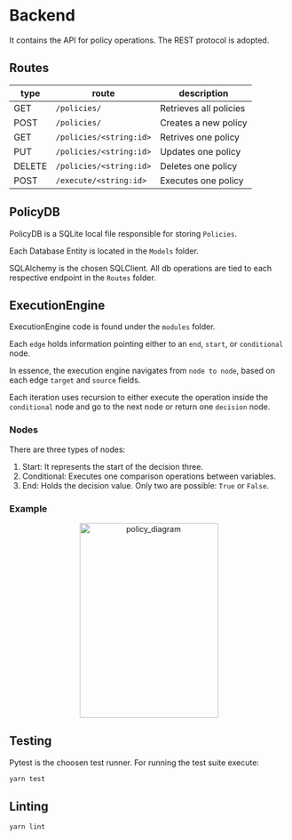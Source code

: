 # Backend

It contains the API for policy operations. The REST protocol is adopted. 

## Routes

| type | route | description |
|---|---|---|
|GET|`/policies/`|Retrieves all policies|
|POST|`/policies/`|Creates a new policy|
|GET|`/policies/<string:id>`|Retrives one policy|
|PUT|`/policies/<string:id>`|Updates one policy|
|DELETE|`/policies/<string:id>`|Deletes one policy|
|POST|`/execute/<string:id>`|Executes one policy|


## PolicyDB

PolicyDB is a SQLite local file responsible for storing `Policies`.

Each Database Entity is located in the `Models` folder.

SQLAlchemy is the chosen SQLClient. All db operations are tied to each respective endpoint in the `Routes` folder.

## ExecutionEngine

ExecutionEngine code is found under the `modules` folder.

Each `edge` holds information pointing either to an `end`, `start`, or `conditional` node.

In essence, the execution engine navigates from `node to node`, based on each edge `target` and `source` fields.

Each iteration uses recursion to either execute the operation inside the `conditional` node and go to the next node or return one `decision` node.


### Nodes

There are three types of nodes: 

1. Start: It represents the start of the decision three.
2. Conditional: Executes one comparison operations between variables.
3. End: Holds the decision value. Only two are possible: `True` or `False`.

### Example 

<div align="center">
  <img  alt="policy_diagram" width="250" height="350" src="../policy_diagram.svg">
</div>

## Testing

Pytest is the choosen test runner. For running the test suite execute:

   ```cmd
   yarn test
   ```

## Linting

```shell
yarn lint
```